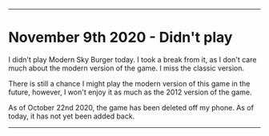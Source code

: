 
***

# November 9th 2020 - Didn't play

I didn't play Modern Sky Burger today. I took a break from it, as I don't care much about the modern version of the game. I miss the classic version.

There is still a chance I might play the modern version of this game in the future, however, I won't enjoy it as much as the 2012 version of the game.

As of October 22nd 2020, the game has been deleted off my phone. As of today, it has not yet been added back.

***
